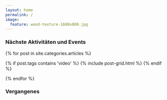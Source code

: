 ```yaml
---
layout: home
permalink: /
image:
  feature: wood-texture-1600x800.jpg
---
```


### Nächste Aktivitäten und Events

<div class="tiles">
{% for post in site.categories.articles %}

  {% if post.tags contains 'video' %}
    {% include post-grid.html %}
  {% endif %}

{% endfor %}
</div><!-- /.tiles -->




### Vergangenes
